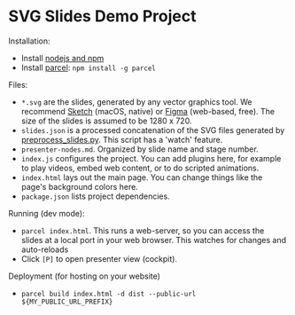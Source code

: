 # SVG Slides Demo Project

Installation:

- Install [nodejs and npm](https://nodejs.org/en/)
- Install [parcel](https://parceljs.org): `npm install -g parcel`

Files:

- `*.svg` are the slides, generated by any vector graphics tool. We recommend [Sketch](https://www.sketch.com) (macOS, native) or [Figma](https://www.figma.com) (web-based, free). The size of the slides is assumed to be 1280 x 720.
- `slides.json` is a processed concatenation of the SVG files generated by [preprocess_slides.py](https://github.com/tvogels/slides/blob/master/preprocess_slides.py). This script has a 'watch' feature.
- `presenter-nodes.md`. Organized by slide name and stage number.
- `index.js` configures the project. You can add plugins here, for example to play videos, embed web content, or to do scripted animations.
- `index.html` lays out the main page. You can change things like the page's background colors here.
- `package.json` lists project dependencies.

Running (dev mode):

- `parcel index.html`. This runs a web-server, so you can access the slides at a local port in your web browser. This watches for changes and auto-reloads
- Click `[P]` to open presenter view (cockpit).

Deployment (for hosting on your website)

- `parcel build index.html -d dist --public-url ${MY_PUBLIC_URL_PREFIX}`